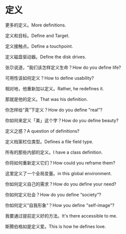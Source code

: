 # 定义

<p><span class="chinese">更多的定义。</span><span class="english">More definitions.</span></p>

<p><span class="chinese">定义和目标。</span><span class="english">Define and Target.</span></p>

<p><span class="chinese">定义接触点。</span><span class="english">Define a touchpoint.</span></p>

<p><span class="chinese">定义磁盘驱动器。</span><span class="english">Define the disk drives.</span></p>

<p><span class="chinese">张尕说道，“我们该怎样定义生命？</span><span class="english">How do you define life?</span></p>

<p><span class="chinese">可用性该如何定义？</span><span class="english">How to define usability?</span></p>

<p><span class="chinese">相对地，他重新加以定义。</span><span class="english">Rather, he redefines it.</span></p>

<p><span class="chinese">那就是他的定义。</span><span class="english">That was his definition.</span></p>

<p><span class="chinese">你怎样给“真”下定义？</span><span class="english">How do you define "real"?</span></p>

<p><span class="chinese">你如何来定义「美」这个字？</span><span class="english">How do you define beauty?</span></p>

<p><span class="chinese">定义之惑？</span><span class="english">A question of definitions?</span></p>

<p><span class="chinese">定义档案栏位类型。</span><span class="english">Defines a file field type.</span></p>

<p><span class="chinese">所有的那些内部的定义。</span><span class="english">I have a class definition.</span></p>

<p><span class="chinese">你将如何重新定义它们？</span><span class="english">How could you reframe them?</span></p>

<p><span class="chinese">这里定义了一个全局变量。</span><span class="english">in this global environment.</span></p>

<p><span class="chinese">你如何定义自己的需求？</span><span class="english">How do you define your need?</span></p>

<p><span class="chinese">你如何定义社会？</span><span class="english">How do you define “society”?</span></p>

<p><span class="chinese">你如何定义“自我形象“？</span><span class="english">How you define "self-image"?</span></p>

<p><span class="chinese">我要通过提前定义好的方法。</span><span class="english">It's there accessible to me.</span></p>

<p><span class="chinese">斯腾伯格如是定义爱。</span><span class="english">This is how he defines love.</span></p>

